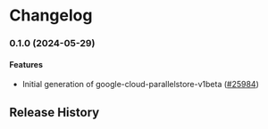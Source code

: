 # Changelog

### 0.1.0 (2024-05-29)

#### Features

* Initial generation of google-cloud-parallelstore-v1beta ([#25984](https://github.com/googleapis/google-cloud-ruby/issues/25984)) 

## Release History
